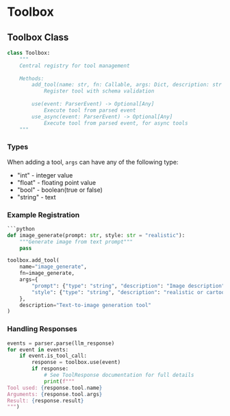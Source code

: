 # Toolbox

## Toolbox Class

```python
class Toolbox:
    """
    Central registry for tool management
    
    Methods:
        add_tool(name: str, fn: Callable, args: Dict, description: str = "")
            Register tool with schema validation
            
        use(event: ParserEvent) -> Optional[Any]
            Execute tool from parsed event
        use_async(event: ParserEvent) -> Optional[Any]
            Execute tool from parsed event, for async tools
    """
```

### Types

When adding a tool, `args` can have any of the following type:

* "int" - integer value
* "float" - floating point value
* "bool" - boolean(true or false)
* "string" - text

### Example Registration

```python
```python
def image_generate(prompt: str, style: str = "realistic"):
    """Generate image from text prompt"""
    pass

toolbox.add_tool(
    name="image_generate",
    fn=image_generate,
    args={
        "prompt": {"type": "string", "description": "Image description"},
        "style": {"type": "string", "description": "realistic or cartoon"}
    },
    description="Text-to-image generation tool"
)
```

### Handling Responses

```python
events = parser.parse(llm_response)
for event in events:
    if event.is_tool_call:
        response = toolbox.use(event)
        if response:
            # See ToolResponse documentation for full details
            print(f"""
Tool used: {response.tool.name}
Arguments: {response.tool.args}
Result: {response.result}
""")
```
